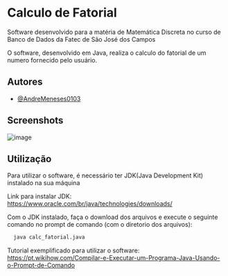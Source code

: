 # Calculo de Fatorial
Software desenvolvido para a matéria de Matemática Discreta no curso de Banco de Dados da Fatec de São José dos Campos

O software, desenvolvido em Java, realiza o calculo do fatorial de um numero fornecido pelo usuário.

## Autores

- [@AndreMeneses0103](https://github.com/AndreMeneses0103)


## Screenshots

![image](https://github.com/AndreMeneses0103/Programas-MD/assets/89109574/1b653efb-7c69-4edd-b6ff-3fd6f37195de)


## Utilização

Para utilizar o software, é necessário ter JDK(Java Development Kit) instalado na sua máquina

Link para instalar JDK: https://www.oracle.com/br/java/technologies/downloads/

Com o JDK instalado, faça o download dos arquivos e execute o seguinte comando no prompt de comando (com o diretorio dos arquivos):

```bash
  java calc_fatorial.java
```

Tutorial exemplificado para utilizar o software: https://pt.wikihow.com/Compilar-e-Executar-um-Programa-Java-Usando-o-Prompt-de-Comando
